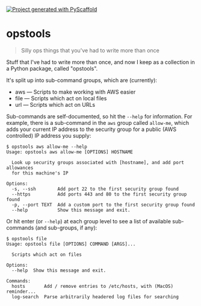 <!-- These are examples of badges you might want to add to your README:
     please update the URLs accordingly

[![Built Status](https://api.cirrus-ci.com/github/<USER>/opstools.svg?branch=main)](https://cirrus-ci.com/github/<USER>/opstools)
[![ReadTheDocs](https://readthedocs.org/projects/opstools/badge/?version=latest)](https://opstools.readthedocs.io/en/stable/)
[![Coveralls](https://img.shields.io/coveralls/github/<USER>/opstools/main.svg)](https://coveralls.io/r/<USER>/opstools)
[![PyPI-Server](https://img.shields.io/pypi/v/opstools.svg)](https://pypi.org/project/opstools/)
[![Conda-Forge](https://img.shields.io/conda/vn/conda-forge/opstools.svg)](https://anaconda.org/conda-forge/opstools)
[![Monthly Downloads](https://pepy.tech/badge/opstools/month)](https://pepy.tech/project/opstools)
[![Twitter](https://img.shields.io/twitter/url/http/shields.io.svg?style=social&label=Twitter)](https://twitter.com/opstools)
-->

[![Project generated with PyScaffold](https://img.shields.io/badge/-PyScaffold-005CA0?logo=pyscaffold)](https://pyscaffold.org/)

# opstools

> Silly ops things that you've had to write more than once

Stuff that I've had to write more than once, and now I keep as a collection in a Python package, called "opstools".

It's split up into sub-command groups, which are (currently):

* aws — Scripts to make working with AWS easier
* file — Scripts which act on local files
* url — Scripts which act on URLs

Sub-commands are self-documented, so hit the `--help` for information. For example, there is a sub-command in the `aws` group called `allow-me`, which adds your current IP address to the security group for a public (AWS controlled) IP address you supply:

```text
$ opstools aws allow-me --help
Usage: opstools aws allow-me [OPTIONS] HOSTNAME

  Look up security groups associated with [hostname], and add port allowances
  for this machine's IP

Options:
  -s, --ssh        Add port 22 to the first security group found
  --https          Add ports 443 and 80 to the first security group found
  -p, --port TEXT  Add a custom port to the first security group found
  --help           Show this message and exit.
```

Or hit enter (or `--help`) at each group level to see a list of available sub-commands (and sub-groups, if any):

```text
$ opstools file
Usage: opstools file [OPTIONS] COMMAND [ARGS]...

  Scripts which act on files

Options:
  --help  Show this message and exit.

Commands:
  hosts       Add / remove entries to /etc/hosts, with (MacOS) reminder...
  log-search  Parse arbitrarily headered log files for searching
```

